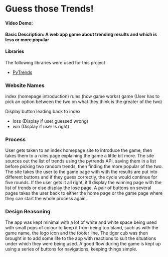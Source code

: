# Guess those Trends!
#### Video Demo:  <URL HERE>
#### Basic Description:  A web app game about trending results and which is less or more popular

#### Libraries
The following libraries were used for this project
- [PyTrends](https://pypi.org/project/pytrends/)

### Website Names
index (homepage introduction)
rules (how game works)
game (User has to pick an option between the two on what they think is the greater of the two)

Display button leading back to index
- loss (Display if user guessed wrong)
- win (Display if user is right)

### Process
User gets taken to an index homepage site to introduce the game, then takes them to a rules page explaining the game a little bit more.
The site sources out the list of trends using the pytrends API, saving them in a list before picking two random trends, then finding the more popular of the two.
The site takes the user to the game page with with the results are put into different buttons and if they guess correctly, the cycle would continue for five rounds.
If the user gets it all right, it'll display the winning page with the list of trends or else display the lose page.
A pair of buttons on several pages takes the user back to either the home page or the game page where they can start the whole process again.

### Design Reasoning
The app was kept minimal with a lot of white and white space being used with small pops of colour to keep it from being too bland, such as with the game name, the logo icon and the footer line.
The tiger cub was then brought in to add some life to the app with reactions to suit the situations under which they were being used.
A good flow during the game is kept up using a series of buttons for navigations, keeping things simple.
